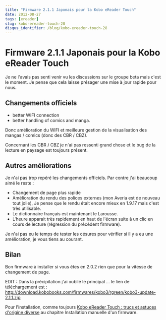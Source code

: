 ```yaml
---
title: "Firmware 2.1.1 Japonais pour la Kobo eReader Touch"
date: 2012-08-27
tags: [ereader]
slug: kobo-ereader-touch-28
disqus_identifier: /blog/kobo-ereader-touch-28
---
```

# Firmware 2.1.1 Japonais pour la Kobo eReader Touch

Je ne l'avais pas senti venir vu les discussions sur le groupe beta mais c'est le moment. Je pense que cela laisse présager une mise à jour rapide pour nous.

## Changements officiels

* better WIFI connection 
* better handling of comics and manga.

Donc amélioration du WIFI et meilleure gestion de la visualisation des mangas / comics (donc des CBR / CBZ).

Concernant les CBR / CBZ je n'ai pas ressenti grand chose et le bug de la lecture en paysage est toujours présent.

## Autres améliorations

Je n'ai pas trop repéré les changements officiels. Par contre j'ai beaucoup aimé le reste :

* Changement de page plus rapide
* Amélioration du rendu des polices externes (mon Averia est de nouveau tout jolie), Je pense que le rendu était encore mieux en 1.9.17 mais c'est très utilisable.
* Le dictionnaire français est maintenant le Larousse.
* L'heure apparait très rapidement en haut de l'écran suite à un clic en cours de lecture (régression du précédent firmware).

Je n'ai pas eu le temps de tester les césures pour vérifier si il y a eu une amélioration, je vous tiens au courant.

## Bilan

Bon firmware à installer si vous êtes en 2.0.2 rien que pour la vitesse de changement de page.

EDIT : Dans la précipitation j'ai oublié le principal ... le lien de téléchargement est : http://download.kobobooks.com/firmwares/kobo3/rgreen/kobo3-update-2.1.1.zip

Pour l'installation, comme toujours [Kobo eReader Touch : trucs et astuces d'origine diverse](/blog/kobo-ereader-touch-5) au chapitre Installation manuelle d'un firmware.
